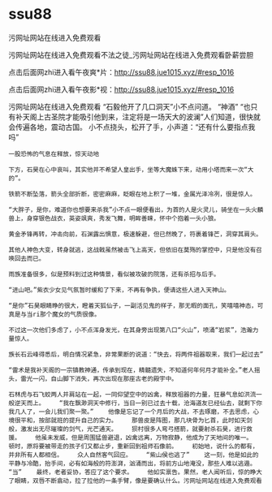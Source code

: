 # ssu88
污网址网站在线进入免费观看

污网址网站在线进入免费观看不法之徒_污网址网站在线进入免费观看卧薪尝胆

点击后面网zhi进入看午夜爽*片：http://ssu88.jue1015.xyz/#resp_1016

点击后面网zhi进入看午夜影*视：http://ssu88.jue1015.xyz/#resp_1016

污网址网站在线进入免费观看    “石毅他开了几口洞天”小不点问道。    “神酒”    “也只有补天阁上古圣院才能吸引他到来，注定将是一场天大的波澜”人们知道，很快就会传遍各地，震动古国。    小不点挠头，松开了手，小声道：“还有什么要指点我吗”

    一股恐怖的气息在释放，惊天动地

    下方，石昊在心中哀叫，其实他并不希望人皇出手，坐等大魔蛛下来，动用小塔而来一次“大的”。

    铁箭不断坠落，箭头全部折断，密密麻麻，眨眼在地上积了一堆，金属光泽冷冽，很是惊人。

    “大胖子，是你，难道你也想要来杀我”小不点一眼便看出，为首的人是火灵儿，骑坐在一头火麟兽上，身穿银色战衣，英姿飒爽，秀发飞舞，明眸善睐，怀中个抱着一头小狼。

    黄金矛锋再转，冲击向前，石渊露出惧意，极速躲避，但已然晚了，符裹着锋芒，洞穿其肩头。

    其他人神色大变，转身就逃，这战戟虽然被击飞上高天，但依旧在莫殇的掌控中，只是他没有召唤回去而已。

    雨族准备很多，似是预料到过这种情景，看似被攻破的院落，还有杀招与后手。

    “进山吧。”紫衣少女见气氛暂时缓和了下来，不再有争执，便请这些人进入天神山。

    “是你”石昊眼睛睁的很大，瞪着天狐仙子，一副活见鬼的样子，那无暇的面孔，笑嘻嘻神态，可真是与当ri那个魔女的气质很像。

    不过这一次他们多虑了，小不点浑身发光，在其身旁出现第八口“火山”，喷涌“岩浆”，浩瀚力量惊人。

    族长石云峰得悉后，明白情况紧急，非常果断的说道：“快去，将两件祖器取来，我们一起过去”

    “雷术是我补天阁的一宗镇教神通，传承到现在，精髓遗失，不知道何年何月才能补全。”老人摇头，雷光一闪，自山脚下消失，再次出现在那座古老的殿宇中。

    石林虎与石飞蛟两人并肩站在一起，一同仰望空中的凶禽，释放祖器的力量，狂暴气息如洪流一般逆天而上。    “我在飘渺洞天中修行，当日一别已过去十载，沧海道友已经仙去，就剩下你我几人了，一会儿我们聚一聚。”    他像是忘记了一个月后的大战，不去琢磨，不去思虑，心境很平和，按部就班的提升自己的实力。    那兽皮是阵图，那几块骨为匕首，此时如天剑般，激发出无尽璀璨的剑气，光芒通天。    狈村很多人弯弓搭箭，就要射杀石昊，进行救援。    他虽未发威，但是周围猛兽避退，凶禽远离，万物寂静，他成为了天地间的唯一。    顿时，原将要被带走的孩子们又都止步，重新回到祖师石像前。    初始地，说什么的都有，并非所有人都相信。    众人自然客气回应。    “紫山侯也逃了”    这一刻，他是如此的平静与冷酷，抬手间，必有如海般的符澎湃，汹涌而出，将前方山地淹没，那些人难以逃遁。    “当”    最终，老者妥协，答应了这个要求。    他如实禀告。果然，老人闻听后，惊的睁大了眼睛，双唇不断翕动，拉了拉他的一条手臂，像是要确认什么。污网址网站在线进入免费观看
